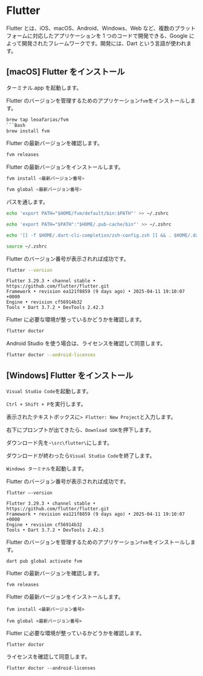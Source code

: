 # Flutter

Flutter とは、iOS、macOS、Android、Windows、Web など、複数のプラットフォームに対応したアプリケーションを 1 つのコードで開発できる、Google によって開発されたフレームワークです。開発には、Dart という言語が使われます。

## [macOS] Flutter をインストール

ターミナル.app を起動します。

Flutter のバージョンを管理するためのアプリケーション`fvm`をインストールします。

````Bash
brew tap leoafarias/fvm
```Bash
brew install fvm
````

Flutter の最新バージョンを確認します。

```Bash
fvm releases
```

Flutter の最新バージョンをインストールします。

```Bash
fvm install <最新バージョン番号>
```

```Bash
fvm global <最新バージョン番号>
```

パスを通します。

```Bash
echo 'export PATH="$HOME/fvm/default/bin:$PATH"' >> ~/.zshrc
```

```Bash
echo 'export PATH="$PATH":"$HOME/.pub-cache/bin"' >> ~/.zshrc
```

```Bash
echo '[[ -f $HOME/.dart-cli-completion/zsh-config.zsh ]] && . $HOME/.dart-cli-completion/zsh-config.zsh || true' >> ~/.zshrc
```

```Bash
source ~/.zshrc
```

Flutter のバージョン番号が表示されれば成功です。

```Bash
flutter --version
```

```
Flutter 3.29.3 • channel stable • https://github.com/flutter/flutter.git
Framework • revision ea121f8859 (9 days ago) • 2025-04-11 19:10:07 +0000
Engine • revision cf56914b32
Tools • Dart 3.7.2 • DevTools 2.42.3
```

Flutter に必要な環境が整っているかどうかを確認します。

```Bash
flutter doctor
```

Android Studio を使う場合は、ライセンスを確認して同意します。

```Bash
flutter doctor --android-licenses
```

## [Windows] Flutter をインストール

`Visual Studio Code`を起動します。

`Ctrl + Shift + P`を実行します。

表示されたテキストボックスに`> Flutter: New Project`と入力します。

右下にプロンプトが出てきたら、`Download SDK`を押下します。

ダウンロード先を`~\src\flutter\`にします。

ダウンロードが終わったら`Visual Studio Code`を終了します。

`Windows ターミナル`を起動します。

Flutter のバージョン番号が表示されれば成功です。

```pwsh
flutter –-version
```

```
Flutter 3.29.3 • channel stable • https://github.com/flutter/flutter.git
Framework • revision ea121f8859 (9 days ago) • 2025-04-11 19:10:07 +0000
Engine • revision cf56914b32
Tools • Dart 3.7.2 • DevTools 2.42.3
```

Flutter のバージョンを管理するためのアプリケーション`fvm`をインストールします。

```pwsh
dart pub global activate fvm
```

Flutter の最新バージョンを確認します。

```pwsh
fvm releases
```

Flutter の最新バージョンをインストールします。

```pwsh
fvm install <最新バージョン番号>
```

```pwsh
fvm global <最新バージョン番号>
```

Flutter に必要な環境が整っているかどうかを確認します。

```pwsh
flutter doctor
```

ライセンスを確認して同意します。

```pwsh
flutter doctor --android-licenses
```

